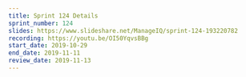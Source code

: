 ```yaml
---
title: Sprint 124 Details
sprint_number: 124
slides: https://www.slideshare.net/ManageIQ/sprint-124-193220782
recording: https://youtu.be/OI50YqvsBBg
start_date: 2019-10-29
end_date: 2019-11-11
review_date: 2019-11-13
---
```

